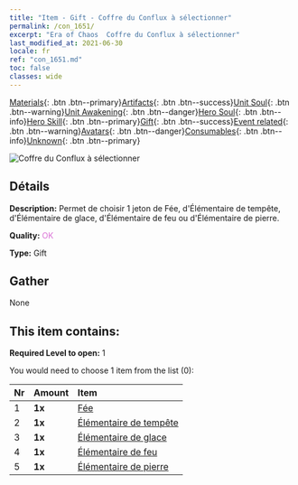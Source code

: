 ```yaml
---
title: "Item - Gift - Coffre du Conflux à sélectionner"
permalink: /con_1651/
excerpt: "Era of Chaos  Coffre du Conflux à sélectionner"
last_modified_at: 2021-06-30
locale: fr
ref: "con_1651.md"
toc: false
classes: wide
---
```

 [Materials](/ItemsFR/){: .btn .btn--primary}[Artifacts](/ItemsFR/Artifacts/){: .btn .btn--success}[Unit Soul](/ItemsFR/UnitSoul/){: .btn .btn--warning}[Unit Awakening](/ItemsFR/UnitAwakening/){: .btn .btn--danger}[Hero Soul](/ItemsFR/HeroSoul/){: .btn .btn--info}[Hero Skill](/ItemsFR/HeroSkill/){: .btn .btn--primary}[Gift](/ItemsFR/Gift/){: .btn .btn--success}[Event related](/ItemsFR/Events/){: .btn .btn--warning}[Avatars](/ItemsFR/Avatars/){: .btn .btn--danger}[Consumables](/ItemsFR/Consumables/){: .btn .btn--info}[Unknown](/ItemsFR/Unknown/){: .btn .btn--primary}

 ![Coffre du Conflux à sélectionner](/images/t/i_907267.png)

## Détails
 **Description:** Permet de choisir 1 jeton de Fée, d'Élémentaire de tempête, d'Élémentaire de glace, d'Élémentaire de feu ou d'Élémentaire de pierre.

 **Quality:** <span style="color: #DA70D6">OK</span>

 **Type:** Gift

## Gather

  None

## This item contains:

 **Required Level to open:** 1

 You would need to choose 1 item from the list (0):

  | Nr | Amount |     Item    |
  |:---|:-------|:------------|
  | 1 |  **1x** | [Fée](/ItemsFR/unt_262/) |  | 
  | 2 |  **1x** | [Élémentaire de tempête](/ItemsFR/unt_263/) |  | 
  | 3 |  **1x** | [Élémentaire de glace](/ItemsFR/unt_264/) |  | 
  | 4 |  **1x** | [Élémentaire de feu](/ItemsFR/unt_265/) |  | 
  | 5 |  **1x** | [Élémentaire de pierre](/ItemsFR/unt_266/) |  | 

